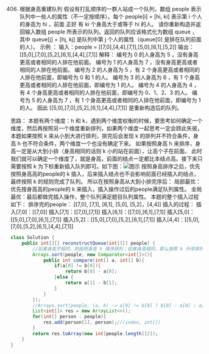 

406. 根据身高重建队列
假设有打乱顺序的一群人站成一个队列，数组 people 表示队列中一些人的属性（不一定按顺序）。每个 people[i] = [hi, ki] 表示第 i 个人的身高为 hi ，前面 正好 有 ki 个身高大于或等于 hi 的人。
请你重新构造并返回输入数组 people 所表示的队列。返回的队列应该格式化为数组 queue ，其中 queue[j] = [hj, kj] 是队列中第 j 个人的属性（queue[0] 是排在队列前面的人）。
示例 ：
输入：people = [[7,0],[4,4],[7,1],[5,0],[6,1],[5,2]]
输出：[[5,0],[7,0],[5,2],[6,1],[4,4],[7,1]]
解释：
编号为 0 的人身高为 5 ，没有身高更高或者相同的人排在他前面。
编号为 1 的人身高为 7 ，没有身高更高或者相同的人排在他前面。
编号为 2 的人身高为 5 ，有 2 个身高更高或者相同的人排在他前面，即编号为 0 和 1 的人。
编号为 3 的人身高为 6 ，有 1 个身高更高或者相同的人排在他前面，即编号为 1 的人。
编号为 4 的人身高为 4 ，有 4 个身高更高或者相同的人排在他前面，即编号为 0、1、2、3 的人。
编号为 5 的人身高为 7 ，有 1 个身高更高或者相同的人排在他前面，即编号为 1 的人。
因此 [[5,0],[7,0],[5,2],[6,1],[4,4],[7,1]] 是重新构造后的队列。

思路：
本题有两个维度：h 和 k，遇到两个维度权衡的时候，要思考如何确定一个维度，然后再按照另一个维度重新排列，如果两个维度一起思考一定会顾此失彼。
本题如果按照 k 来从小到大进行排列，排完后会发现 k 的排列并不符合条件，身高 h 也不符合条件，两个维度一个也没有确定下来。
如果按照身高 h 来排序，身高一定是从大到小排（身高相同的话则 k 小的站在前面），让高个子在前面。
此时我们就可以确定一个维度了，就是身高，前面的结点一定都比本结点高。接下来只需要按照 k 为下标重新插入队列即可。如下图：![图示](https://img-blog.csdnimg.cn/202101011816466.png?x-oss-process=image/watermark,type_ZmFuZ3poZW5naGVpdGk,shadow_10,text_aHR0cHM6Ly9ibG9nLmNzZG4ubmV0L3dlaXhpbl80NjQ5NzUwMw==,size_16,color_FFFFFF,t_70)
按照身高排序之后，优先按照身高高的people的 k 插入，后来插入结点也不会影响前面已经插入的结点，最终按照 k 的规则完成了队列。
所以在按照身高从大到小排完序后：
局部最优：优先按身高高的people的 k 来插入，插入操作过后的people满足队列属性。
全局最优：最后都做完插入操作，整个队列满足题目队列属性。
本题的整个插入过程如下：
排序完的people：
[[7,0], [7,1], [6,1], [5,0], [5,2]，[4,4]]
插入的过程：
插入[7,0]：[[7,0]]
插入[7,1]：[[7,0],[7,1]]
插入[6,1]：[[7,0],[6,1],[7,1]]
插入[5,0]：[[5,0],[7,0],[6,1],[7,1]]
插入[5,2]：[[5,0],[7,0],[5,2],[6,1],[7,1]]
插入[4,4]：[[5,0],[7,0],[5,2],[6,1],[4,4],[7,1]]

```java
class Solution {
    public int[][] reconstructQueue(int[][] people) {
        //如果身高不相同，则按照身高 h 降序排列；如果身高相同，那么按照 k 升序排列
        Arrays.sort(people, new Comparator<int[]>(){
            public int compare(int[] a, int[] b){
                if(a[0] != b[0]){
                    return b[0] - a[0]; 
                }else {
                    return a[1] - b[1];
                }
            }
        });
        //Arrays.sort(people, (a, b) -> a[0] != b[0] ? b[0] - a[0] : a[1] - b[1]);
        List<int[]> res = new ArrayList<>();
        for(int[] person : people){
            res.add(person[1], person);//(index, int[])
        }
        return res.toArray(new int[people.length][2]);
    }
}
```
